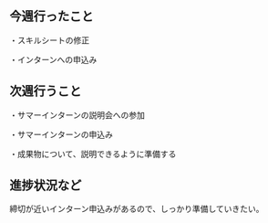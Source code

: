 ## 今週行ったこと

・スキルシートの修正

・インターンへの申込み

## 次週行うこと

・サマーインターンの説明会への参加

・サマーインターンの申込み

・成果物について、説明できるように準備する

## 進捗状況など

締切が近いインターン申込みがあるので、しっかり準備していきたい。
